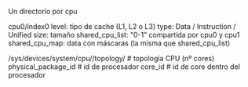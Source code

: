 Un directorio por cpu

cpu0/index0
  level: tipo de cache (L1, L2 o L3)
  type: Data / Instruction / Unified
  size: tamaño
  shared_cpu_list: "0-1" compartida por cpu0 y cpu1
  shared_cpu_map: data con máscaras (la misma que shared_cpu_list)

/sys/devices/system/cpu/<CPU>/topology/   # topología CPU (nº cores)
  physical_package_id   # id de procesador
  core_id       # id de core dentro del procesador
